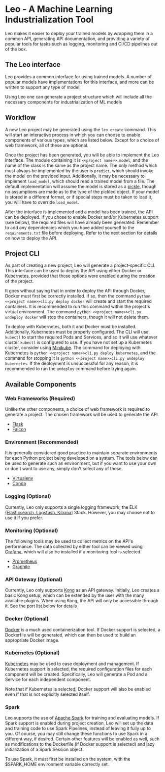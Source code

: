 # Leo - A Machine Learning Industrialization Tool

Leo makes it easier to deploy your trained models by wrapping them in a common API, generating API documentation, 
and providing a variety of popular tools for tasks such as logging, monitoring and CI/CD pipelines out of the box.

## The Leo interface
Leo provides a common interface for using trained models. 
A number of popular models have implementations for this interface, 
and more can be written to support any type of model.

Using Leo one can generate a project structure which will include all the 
necessary components for industrialization of ML models

## Workflow

A new Leo project may be generated using the `leo create` command.
This will start an interactive process in which you can choose to
enable components of various types, which are listed below. Except for a
choice of web framework, all of these are optional.

Once the project has been generated, you will be able to implement the Leo
interface. The module containing it is `<<project name>>.model`, and the
name of the class is the same as the project name. The only method which must
always be implemented by the user is `predict`, which should invoke the model
on the provided input. Additionally, it may be necessary to implement
`load_model`, which should read a trained model from a file. The default
implementation will assume the model is stored as a 
[pickle](https://docs.python.org/3/library/pickle.html), though no assumptions
are made as to the type of the pickled object. If your model is stored in a
different format, or if special steps must be taken to load it, you will have to override `load_model`.

After the interface is implemented and a model has been trained, the API can
be deployed. If you chose to enable Docker and/or Kubernetes support (see below),
the required files will have already been generated. Remember to add any dependencies
which you have added yourself to the `requirements.txt` file before deploying.
Refer to the next section for details on how to deploy the API.

## Project CLI
As part of creating a new project, Leo will generate a project-specific CLI.
This interface can be used to deploy the API using either Docker or Kubernetes,
provided that those options were enabled during the creation of the project.

It goes without saying that in order to deploy the API through Docker, Docker
must first be correctly installed. If so, then the command
`python <<project name>>cli.py deploy docker` will create and start the
required containers. It is recommended to run this command within the
project's virtual environment. The command 
`python <<project name>>cli.py undeploy docker` will stop the containers,
though it will not delete them.

To deploy with Kubernetes, both it and Docker must be installed. Additionally,
Kubernetes must be properly configured. The CLI will use `kubectl` to start
the required Pods and Services, and so it will use whatever cluster `kubectl` is
configured to use. If you have not set up a Kubernetes cluster, consider
using [Minikube](https://kubernetes.io/docs/setup/learning-environment/minikube/).
The command for deploying with Kubernetes is 
`python <<project name>>cli.py deploy kubernetes`, and the command for stopping it is
`python <<project name>>cli.py undeploy kubernetes`. If the deployment is
unsuccessful for any reason, it is recommended to run the `undeploy` command
before trying again.

## Available Components
### Web Frameworks (Required)
Unlike the other components, a choice of web framework 
is required to generate a project. The chosen framework will be used to
generate the API.

- [Flask](https://flask.palletsprojects.com/en/1.1.x/)
- [Falcon](https://falconframework.org)

### Environment (Recommended)
It is generally considered good practice to maintain separate environments
for each Python project being developed on a system. The tools below can be
used to generate such an environment, but if you want to use your own or
don't want to use any, simply don't select any of these.

- [Virtualenv](https://virtualenv.pypa.io/en/latest/)
- [Conda](https://docs.conda.io/en/latest/)

### Logging (Optional)
Currently, Leo only supports a single logging framework, the ELK
[(Elasticsearch, Logstash, Kibana)](https://www.elastic.co/products/elastic-stack)
Stack. However, you may choose not to use it if you prefer.

### Monitoring (Optional)
The following tools may be used to collect metrics on the API's performance.
The data collected by either tool can be viewed using [Grafana](https://grafana.com),
which will also be installed if a monitoring tool is selected.

- [Prometheus](https://prometheus.io)
- [Graphite](https://graphiteapp.org)

### API Gateway (Optional)
Currently, Leo only supports [Kong](https://konghq.com) as an API gateway.
Initially, Leo creates a basic Kong setup, which can be extended by the user
with the many available plugins. When using Kong, the API will only be accessible
through it. See the port list below for details

### Docker (Optional)
[Docker](https://www.docker.com) is a much used containerization tool. If Docker
support is selected, a Dockerfile will be generated, which can then be used
to build an appropriate Docker image.

### Kubernetes (Optional)
[Kubernetes](https://kubernetes.io) may be used to ease deployment and management.
If Kubernetes support is selected, the required configuration files for each
component will be created. Specifically, Leo will generate a Pod and a Service
for each independent component.

Note that if Kubernetes is selected, Docker support will also be enabled
even if that is not explicitly selected itself.

### Spark
Leo supports the use of [Apache Spark](https://spark.apache.org) for training and evaluating models. 
If Spark support is enabled during project creation, Leo will set up the data and training code to use
Spark Pipelines, instead of leaving it fully up to you. Of course, you may still change these functions 
to use Spark in a different way, if desired. Certain other features will be enabled as well, such as
modifications to the Dockerfile (if Docker support is selected) and lazy initialization of a Spark Session
object.

To use Spark, it must first be installed on the system, with the $SPARK_HOME environment variable correctly set.
